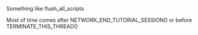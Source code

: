 Something like flush_all_scripts 

Most of time comes after NETWORK_END_TUTORIAL_SESSION() or before TERMINATE_THIS_THREAD()